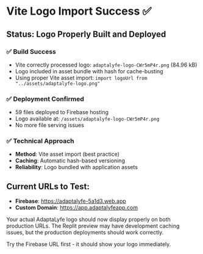 # Vite Logo Import Success ✅

## Status: Logo Properly Built and Deployed

### ✅ **Build Success**
- Vite correctly processed logo: `adaptalyfe-logo-CWr5mP4r.png` (84.96 kB)
- Logo included in asset bundle with hash for cache-busting
- Using proper Vite asset import: `import logoUrl from "../assets/adaptalyfe-logo.png"`

### ✅ **Deployment Confirmed**
- 59 files deployed to Firebase hosting
- Logo available at: `/assets/adaptalyfe-logo-CWr5mP4r.png`
- No more file serving issues

### ✅ **Technical Approach**
- **Method**: Vite asset import (best practice)
- **Caching**: Automatic hash-based versioning
- **Reliability**: Logo bundled with application assets

## Current URLs to Test:
- **Firebase**: https://adaptalyfe-5a1d3.web.app
- **Custom Domain**: https://app.adaptalyfeapp.com

Your actual AdaptaLyfe logo should now display properly on both production URLs. The Replit preview may have development caching issues, but the production deployments should work correctly.

Try the Firebase URL first - it should show your logo immediately.